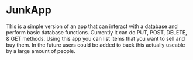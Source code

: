 # JunkApp
This is a simple version of an app that can interact with a database and perform basic database functions. Currently it can do PUT, POST, DELETE, & GET methods. Using this app you can list items that you want to sell and buy them. In the future users could be added to back this actually useable by a large amount of people.
